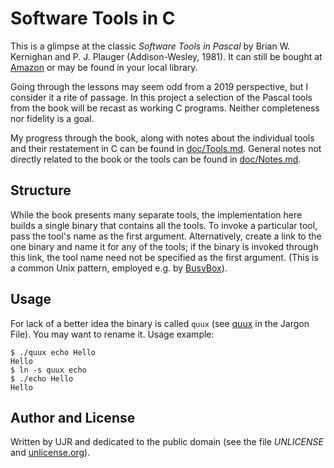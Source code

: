 # Software Tools in C

This is a glimpse at the classic *Software Tools in Pascal*
by Brian W. Kernighan and P. J. Plauger (Addison-Wesley, 1981).
It can still be bought at [Amazon][amazon] or may be found
in your local library.

Going through the lessons may seem odd from a 2019 perspective,
but I consider it a rite of passage. In this project a selection
of the Pascal tools from the book will be recast as working C
programs. Neither completeness nor fidelity is a goal.

My progress through the book, along with notes about the individual tools
and their restatement in C can be found in [doc/Tools.md](doc/Tools.md).
General notes not directly related to the book or the tools can be
found in [doc/Notes.md](doc/Notes.md).

## Structure

While the book presents many separate tools, the implementation
here builds a single binary that contains all the tools.
To invoke a particular tool, pass the tool's name as the first
argument. Alternatively, create a link to the one binary and
name it for any of the tools; if the binary is invoked through
this link, the tool name need not be specified as the first argument.
(This is a common Unix pattern, employed e.g. by [BusyBox][busybox]).

## Usage

For lack of a better idea the binary is called `quux` (see
[quux][jargon] in the Jargon File). You may want to rename it.
Usage example:

    $ ./quux echo Hello
    Hello
    $ ln -s quux echo
    $ ./echo Hello
    Hello

## Author and License

Written by UJR and dedicated to the public domain (see the file
*UNLICENSE* and [unlicense.org][unlicense]).

[amazon]: https://www.amazon.com/dp/0201103427
[busybox]: https://busybox.net/
[jargon]: http://catb.org/esr/jargon/html/Q/quux.html
[unlicense]: https://unlicense.org/
